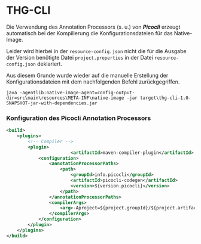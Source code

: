 # THG-CLI

Die Verwendung des Annotation Processors (s. u.) von _**Picocli**_ erzeugt automatisch bei der Kompilierung die Konfigurationsdateien für das Native-Image.   

Leider wird hierbei in der `resource-config.json` nicht die für die Ausgabe der Version benötigte Datei `project.properties` in der Datei `resource-config.json` deklariert.  

Aus diesem Grunde wurde wieder auf die manuelle Erstellung der Konfigurationsdateien mit dem nachfolgenden Befehl zurückgegriffen.
```
java -agentlib:native-image-agent=config-output-dir=src\main\resources\META-INF\native-image -jar target\thg-cli-1.0-SNAPSHOT-jar-with-dependencies.jar
```

### Konfiguration des Picocli Annotation Processors
```xml
<build>
    <plugins>
        <!-- Compiler -->
        <plugin>
                        <artifactId>maven-compiler-plugin</artifactId>
            <configuration>
                <annotationProcessorPaths>
                    <path>
                        <groupId>info.picocli</groupId>
                        <artifactId>picocli-codegen</artifactId>
                        <version>${version.picocli}</version>
                    </path>
                </annotationProcessorPaths>
                <compilerArgs>
                    <arg>-Aproject=${project.groupId}/${project.artifactId}</arg>
                </compilerArgs>
            </configuration>
        </plugin>
    </plugins>
</build>
```